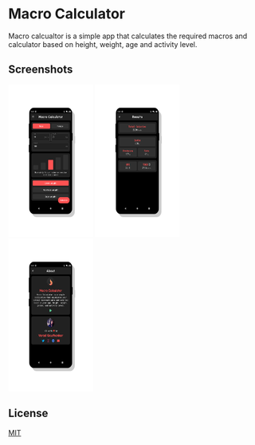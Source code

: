 # Macro Calculator
Macro calcualtor is a simple app that calculates the required macros and calculator based on height, weight, age and activity level.

## Screenshots
<p><img height="306px" width="170px" src="screenShots/1.png" alt="macroCalculator"/> <img height="306px" width="170px" src="screenShots/2.png" alt="macroCalculator"/> <img height="306px" width="170px" src="screenShots/3.png" alt="macroCalculator"/> </p>

## License
[MIT](https://choosealicense.com/licenses/mit/)